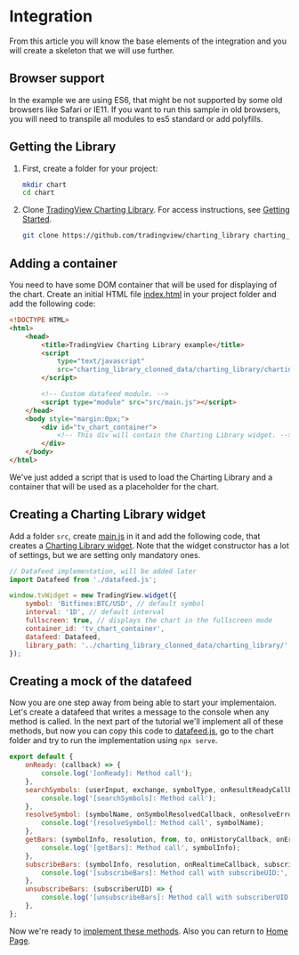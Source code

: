 # Integration

From this article you will know the base elements of the integration and you will create a skeleton that we will use further.

## Browser support

In the example we are using ES6, that might be not supported by some old browsers like Safari or IE11. If you want to run this sample in old browsers, you will need to transpile all modules to es5 standard or add polyfills.

## Getting the Library

1. First, create a folder for your project:

    ```bash
    mkdir chart
    cd chart
    ```

1. Clone [TradingView Charting Library][library-url]. For access instructions, see [Getting Started](getting-started.md).

    ```bash
    git clone https://github.com/tradingview/charting_library charting_library_clonned_data
    ```

## Adding a container

You need to have some DOM container that will be used for displaying of the chart.
Create an initial HTML file [index.html](../index.html) in your project folder and add the following code:

```html
<!DOCTYPE HTML>
<html>
    <head>
        <title>TradingView Charting Library example</title>
        <script
            type="text/javascript"
            src="charting_library_clonned_data/charting_library/charting_library.min.js">
        </script>

        <!-- Custom datafeed module. -->
        <script type="module" src="src/main.js"></script>
    </head>
    <body style="margin:0px;">
        <div id="tv_chart_container">
            <!-- This div will contain the Charting Library widget. -->
        </div>
    </body>
</html>
```

We've just added a script that is used to load the Charting Library and a container that will be used as a placeholder for the chart.

## Creating a Charting Library widget

Add a folder `src`, create [main.js](../src/main.js) in it and add the following code, that creates a [Charting Library widget][widget-docs-url]. Note that the widget constructor has a lot of settings, but we are setting only mandatory ones.

```javascript
// Datafeed implementation, will be added later
import Datafeed from './datafeed.js';

window.tvWidget = new TradingView.widget({
    symbol: 'Bitfinex:BTC/USD', // default symbol
    interval: '1D', // default interval
    fullscreen: true, // displays the chart in the fullscreen mode
    container_id: 'tv_chart_container',
    datafeed: Datafeed,
    library_path: '../charting_library_clonned_data/charting_library/',
});
```

## Creating a mock of the datafeed

Now you are one step away from being able to start your implementaion. Let's create a datafeed that writes a message to the console when any method is called. In the next part of the tutorial we'll implement all of these methods, but now you can copy this code to [datafeed.js](../src/datafeed.js), go to the chart folder and try to run the implementation using `npx serve`.

```javascript
export default {
    onReady: (callback) => {
        console.log('[onReady]: Method call');
    },
    searchSymbols: (userInput, exchange, symbolType, onResultReadyCallback) => {
        console.log('[searchSymbols]: Method call');
    },
    resolveSymbol: (symbolName, onSymbolResolvedCallback, onResolveErrorCallback) => {
        console.log('[resolveSymbol]: Method call', symbolName);
    },
    getBars: (symbolInfo, resolution, from, to, onHistoryCallback, onErrorCallback, firstDataRequest) => {
        console.log('[getBars]: Method call', symbolInfo);
    },
    subscribeBars: (symbolInfo, resolution, onRealtimeCallback, subscribeUID, onResetCacheNeededCallback) => {
        console.log('[subscribeBars]: Method call with subscribeUID:', subscribeUID);
    },
    unsubscribeBars: (subscriberUID) => {
        console.log('[unsubscribeBars]: Method call with subscriberUID:', subscriberUID);
    },
};
```

Now we're ready to [implement these methods](datafeed-implementation.md).
Also you can return to [Home Page](home.md).

[library-url]: https://github.com/tradingview/charting_library/
[widget-docs-url]: https://github.com/tradingview/charting_library/wiki/Widget-Constructor
